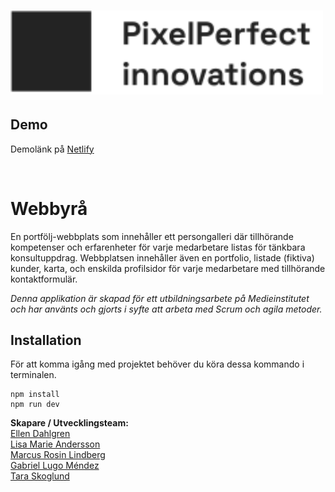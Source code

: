 # <img src="./public/icons/logo-dark.svg" width="500rem"/>

## Demo

Demolänk på [Netlify](https://pixelperfectinnovations.netlify.app/)

<br>

# Webbyrå

En portfölj-webbplats som innehåller ett persongalleri där tillhörande kompetenser och erfarenheter för varje medarbetare listas för tänkbara konsultuppdrag. Webbplatsen innehåller även en portfolio, listade (fiktiva) kunder, karta, och enskilda profilsidor för varje medarbetare med tillhörande kontaktformulär.

_Denna applikation är skapad för ett utbildningsarbete på Medieinstitutet och har använts och gjorts i syfte att arbeta med Scrum och agila metoder._

## Installation

För att komma igång med projektet behöver du köra dessa kommando i terminalen.

```
npm install
npm run dev
```

**Skapare / Utvecklingsteam:**<br>
[Ellen Dahlgren](https://github.com/ellensofia)
<br>
[Lisa Marie Andersson](https://github.com/lisamarieandersson)
<br>
[Marcus Rosin Lindberg](https://github.com/stenbumling)
<br>
[Gabriel Lugo Méndez](https://github.com/gabriel-lugo)
<br>
[Tara Skoglund](https://github.com/TaraSkoglund)
